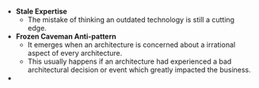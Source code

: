 - **Stale Expertise**
	- The mistake of thinking an outdated technology is still a cutting edge.
- **Frozen Caveman Anti-pattern**
	- It emerges when an architecture is concerned about a irrational aspect of every architecture.
	- This usually happens if an architecture had experienced a bad architectural decision or event which greatly impacted the business.
-